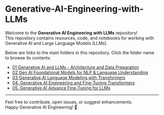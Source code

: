 # Generative-AI-Engineering-with-LLMs

Welcome to the **Generative AI Engineering with LLMs** repository!  
This repository contains resources, code, and notebooks for working with Generative AI and Large Language Models (LLMs).

Below are links to the main folders in this repository. Click the folder name to browse its contents:

- [01 Generative AI and LLMs - Architecture and Data Preparation](https://github.com/mayankskb/Generative-AI-Engineering-with-LLMs/tree/main/01%20Generative%20AI%20and%20LLMs%20-%20Architecture%20and%20Data%20Preparation)
- [02 Gen AI Foundational Models for NLP & Language Understanding](https://github.com/mayankskb/Generative-AI-Engineering-with-LLMs/tree/main/02%20Gen%20AI%20Foundational%20Models%20for%20NLP%20%26%20Language%20Understanding)
- [03 Generative AI Language Modeling with Transformers](https://github.com/mayankskb/Generative-AI-Engineering-with-LLMs/tree/main/03%20Generative%20AI%20Language%20Modeling%20with%20Transformers)
- [04. Generative AI Engineering and Fine-Tuning Transformers](https://github.com/mayankskb/Generative-AI-Engineering-with-LLMs/tree/main/04.%20Generative%20AI%20Engineering%20and%20Fine-Tuning%20Transformers)
- [05. Generative AI Advance Fine-Tuning for LLMs](https://github.com/mayankskb/Generative-AI-Engineering-with-LLMs/tree/main/05.%20Generative%20AI%20Advance%20Fine-Tuning%20for%20LLMs)

---

Feel free to contribute, open issues, or suggest enhancements.  
Happy Generative AI Engineering! 🚀